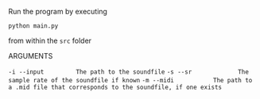Run the program by executing

`python main.py`

from within the `src` folder


ARGUMENTS

`-i --input         The path to the soundfile`
`-s --sr             The sample rate of the soundfile if known`
`-m --midi           The path to a .mid file that corresponds to the soundfile, if one exists`